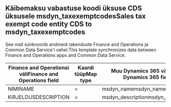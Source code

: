 ## <a name="sales-tax-exempt-code-entity-cds-to-msdyn_taxexemptcodes"></a><span data-ttu-id="2d60e-101">Käibemaksu vabastuse koodi üksuse CDS üksusele msdyn_taxexemptcodes</span><span class="sxs-lookup"><span data-stu-id="2d60e-101">Sales tax exempt code entity CDS to msdyn_taxexemptcodes</span></span>

<span data-ttu-id="2d60e-102">See mall sünkroonib andmeid rakenduste Finance and Operations ja Common Data Service'i vahel.</span><span class="sxs-lookup"><span data-stu-id="2d60e-102">This template synchronizes data between Finance and Operations apps and Common Data Service.</span></span>

<span data-ttu-id="2d60e-103">Finance and Operationsi väli</span><span class="sxs-lookup"><span data-stu-id="2d60e-103">Finance and Operations field</span></span> | <span data-ttu-id="2d60e-104">Kaardi tüüp</span><span class="sxs-lookup"><span data-stu-id="2d60e-104">Map type</span></span> | <span data-ttu-id="2d60e-105">Muu Dynamics 365 väli</span><span class="sxs-lookup"><span data-stu-id="2d60e-105">Other Dynamics 365 field</span></span> | <span data-ttu-id="2d60e-106">Vaikeväärtus</span><span class="sxs-lookup"><span data-stu-id="2d60e-106">Default value</span></span>
---|---|---|---
<span data-ttu-id="2d60e-107">NIMI</span><span class="sxs-lookup"><span data-stu-id="2d60e-107">NAME</span></span> | = | <span data-ttu-id="2d60e-108">msdyn_name</span><span class="sxs-lookup"><span data-stu-id="2d60e-108">msdyn_name</span></span> | 
<span data-ttu-id="2d60e-109">KIRJELDUS</span><span class="sxs-lookup"><span data-stu-id="2d60e-109">DESCRIPTION</span></span> | = | <span data-ttu-id="2d60e-110">msdyn_description</span><span class="sxs-lookup"><span data-stu-id="2d60e-110">msdyn_description</span></span> | 
